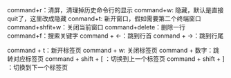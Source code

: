command+r：清屏，清理掉历史命令行的显示
command+w: 隐藏，默认是直接quit了，这里改成隐藏
conmand+t:  新开窗口，假如需要第二个终端窗口
command+shfit+w：关闭当前窗口
command+delete：删除一行
command+f：搜索关键字
command + ←：跳到行首
conmand + →：跳到行尾

command + t：新开标签页
command + w: 关闭标签页
command + 数字：跳转对应标签页
command + shift + [ ：切换到上一个标签页
command + shift + ] ：切换到下一个标签页

